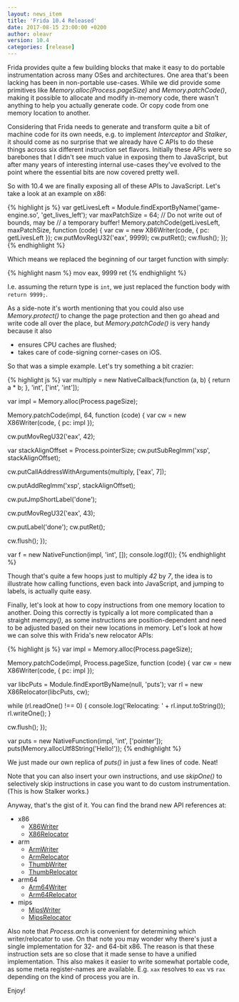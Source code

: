 ```yaml
---
layout: news_item
title: 'Frida 10.4 Released'
date: 2017-08-15 23:00:00 +0200
author: oleavr
version: 10.4
categories: [release]
---
```


Frida provides quite a few building blocks that make it easy to do portable
instrumentation across many OSes and architectures. One area that's been lacking
has been in non-portable use-cases. While we did provide some primitives like
*Memory.alloc(Process.pageSize)* and *Memory.patchCode()*, making it possible to
allocate and modify in-memory code, there wasn't anything to help you actually
generate code. Or copy code from one memory location to another.

Considering that Frida needs to generate and transform quite a bit of machine
code for its own needs, e.g. to implement *Interceptor* and *Stalker*, it should
come as no surprise that we already have C APIs to do these things across six
different instruction set flavors. Initially these APIs were so barebones that I
didn't see much value in exposing them to JavaScript, but after many years of
interesting internal use-cases they've evolved to the point where the essential
bits are now covered pretty well.

So with 10.4 we are finally exposing all of these APIs to JavaScript. Let's take
a look at an example on x86:

{% highlight js %}
var getLivesLeft = Module.findExportByName('game-engine.so',
    'get_lives_left');
var maxPatchSize = 64; // Do not write out of bounds, may be
                       // a temporary buffer!
Memory.patchCode(getLivesLeft, maxPatchSize, function (code) {
  var cw = new X86Writer(code, { pc: getLivesLeft });
  cw.putMovRegU32('eax', 9999);
  cw.putRet();
  cw.flush();
});
{% endhighlight %}

Which means we replaced the beginning of our target function with simply:

{% highlight nasm %}
mov eax, 9999
ret
{% endhighlight %}

I.e. assuming the return type is `int`, we just replaced the function body with
`return 9999;`.

As a side-note it's worth mentioning that you could also use *Memory.protect()*
to change the page protection and then go ahead and write code all over the
place, but *Memory.patchCode()* is very handy because it also

- ensures CPU caches are flushed;
- takes care of code-signing corner-cases on iOS.

So that was a simple example. Let's try something a bit crazier:

{% highlight js %}
var multiply = new NativeCallback(function (a, b) {
  return a * b;
}, 'int', ['int', 'int']);

var impl = Memory.alloc(Process.pageSize);

Memory.patchCode(impl, 64, function (code) {
  var cw = new X86Writer(code, { pc: impl });

  cw.putMovRegU32('eax', 42);

  var stackAlignOffset = Process.pointerSize;
  cw.putSubRegImm('xsp', stackAlignOffset);

  cw.putCallAddressWithArguments(multiply, ['eax', 7]);

  cw.putAddRegImm('xsp', stackAlignOffset);

  cw.putJmpShortLabel('done');

  cw.putMovRegU32('eax', 43);

  cw.putLabel('done');
  cw.putRet();

  cw.flush();
});

var f = new NativeFunction(impl, 'int', []);
console.log(f());
{% endhighlight %}

Though that's quite a few hoops just to multiply *42* by *7*, the idea is to
illustrate how calling functions, even back into JavaScript, and jumping to
labels, is actually quite easy.

Finally, let's look at how to copy instructions from one memory location to
another. Doing this correctly is typically a lot more complicated than a
straight *memcpy()*, as some instructions are position-dependent and need to
be adjusted based on their new locations in memory. Let's look at how we can
solve this with Frida's new relocator APIs:

{% highlight js %}
var impl = Memory.alloc(Process.pageSize);

Memory.patchCode(impl, Process.pageSize, function (code) {
  var cw = new X86Writer(code, { pc: impl });

  var libcPuts = Module.findExportByName(null, 'puts');
  var rl = new X86Relocator(libcPuts, cw);

  while (rl.readOne() !== 0) {
    console.log('Relocating: ' + rl.input.toString());
    rl.writeOne();
  }

  cw.flush();
});

var puts = new NativeFunction(impl, 'int', ['pointer']);
puts(Memory.allocUtf8String('Hello!'));
{% endhighlight %}

We just made our own replica of *puts()* in just a few lines of code. Neat!

Note that you can also insert your own instructions, and use *skipOne()* to
selectively skip instructions in case you want to do custom instrumentation.
(This is how Stalker works.)

Anyway, that's the gist of it. You can find the brand new API references at:

- x86
  * [X86Writer](/docs/javascript-api/#x86writer)
  * [X86Relocator](/docs/javascript-api/#x86relocator)
- arm
  * [ArmWriter](/docs/javascript-api/#armwriter)
  * [ArmRelocator](/docs/javascript-api/#armrelocator)
  * [ThumbWriter](/docs/javascript-api/#thumbwriter)
  * [ThumbRelocator](/docs/javascript-api/#thumbrelocator)
- arm64
  * [Arm64Writer](/docs/javascript-api/#arm64writer)
  * [Arm64Relocator](/docs/javascript-api/#arm64relocator)
- mips
  * [MipsWriter](/docs/javascript-api/#mipswriter)
  * [MipsRelocator](/docs/javascript-api/#mipsrelocator)

Also note that *Process.arch* is convenient for determining which
writer/relocator to use. On that note you may wonder why there's just a single
implementation for 32- and 64-bit x86. The reason is that these instruction sets
are so close that it made sense to have a unified implementation. This also
makes it easier to write somewhat portable code, as some meta register-names are
available. E.g. `xax` resolves to `eax` vs `rax` depending on the kind of
process you are in.

Enjoy!
